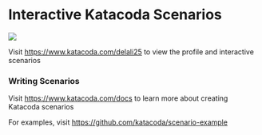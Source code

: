 # Interactive Katacoda Scenarios

[![](http://shields.katacoda.com/katacoda/delali25/count.svg)](https://www.katacoda.com/delali25 "Get your profile on Katacoda.com")

Visit https://www.katacoda.com/delali25 to view the profile and interactive scenarios

### Writing Scenarios
Visit https://www.katacoda.com/docs to learn more about creating Katacoda scenarios

For examples, visit https://github.com/katacoda/scenario-example
